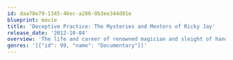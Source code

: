 ```yaml
---
id: daa78e79-1345-46ec-a286-0b3ee344d81e
blueprint: movie
title: 'Deceptive Practice: The Mysteries and Mentors of Ricky Jay'
release_date: '2012-10-04'
overview: 'The life and career of renowned magician and sleight of hand artist Ricky Jay.'
genres: '[{"id": 99, "name": "Documentary"}]'
---
```

